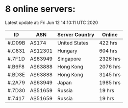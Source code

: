 # 8 online servers:

Latest update at: Fri Jun 12 14:10:11 UTC 2020

| ID | ASN | Server Country | Online |
| -- | --- | -------------- | ------ |
| #.D09B | AS174 | United States | 422 hrs |
| #.C831 | AS12301 | Hungary | 604 hrs |
| #.7F1D | AS63949 | Singapore | 2326 hrs |
| #.B6F8 | AS63888 | Hong Kong | 2076 hrs |
| #.BD3E | AS63888 | Hong Kong | 3145 hrs |
| #.2A79 | AS63949 | Japan | 1985 hrs |
| #.7D30 | AS51659 | Russia | 19 hrs |
| #.7417 | AS51659 | Russia | 19 hrs |

